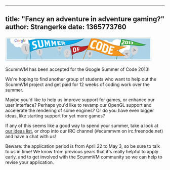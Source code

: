
---
title: "Fancy an adventure in adventure gaming?"
author: Strangerke
date: 1365773760
---

![GSoC 2013 Banner](/data/news/GSOC_13_banner.png)

ScummVM has been accepted for the Google Summer of Code 2013!

We're hoping to find another group of students who want to help out the ScummVM project and get paid for 12 weeks of coding work over the summer.

Maybe you'd like to help us improve support for games, or enhance our user interface? Perhaps you'd like to revamp our OpenGL support and accelerate the rendering of some engines? Or do you have even bigger ideas, like starting support for yet more games?

If any of this seems like a good way to spend your summer, take a look at [our ideas list](http://wiki.scummvm.org/index.php/GSoC_Ideas), or drop into our IRC channel (#scummvm on irc.freenode.net) and have a chat with us!

Beware: the application period is from April 22 to May 3, so be sure to talk to us in time! We know from previous years that it's really helpful to apply early, and to get involved with the ScummVM community so we can help to revise your application.

